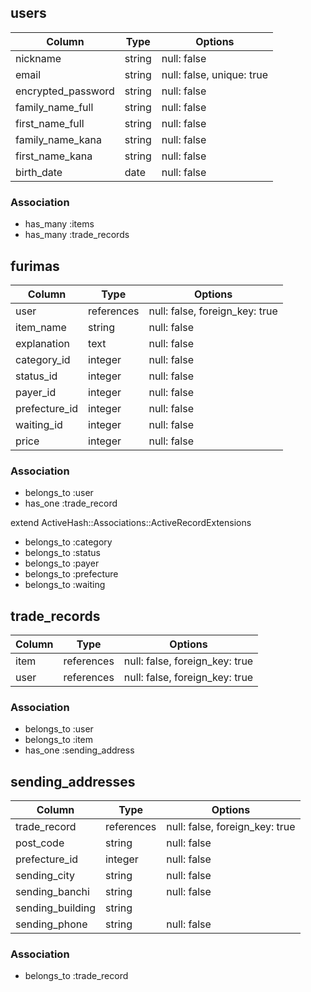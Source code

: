 ## users

|Column            |Type   |Options    |
|------------------|-------|-----------|
|nickname          |string |null: false|
|email             |string |null: false, unique: true|
|encrypted_password|string |null: false|
|family_name_full  |string |null: false|
|first_name_full   |string |null: false|
|family_name_kana  |string |null: false|
|first_name_kana   |string |null: false|
|birth_date        |date   |null: false|


### Association
- has_many :items
- has_many :trade_records


## furimas

|Column       |Type      |Options    |
|-------------|----------|-----------|
|user         |references|null: false, foreign_key: true|
|item_name    |string    |null: false|
|explanation  |text      |null: false|
|category_id  |integer   |null: false|
|status_id    |integer   |null: false|
|payer_id     |integer   |null: false|
|prefecture_id|integer   |null: false|
|waiting_id   |integer   |null: false|
|price        |integer   |null: false|


### Association
- belongs_to :user
- has_one :trade_record


extend ActiveHash::Associations::ActiveRecordExtensions
- belongs_to :category
- belongs_to :status
- belongs_to :payer
- belongs_to :prefecture
- belongs_to :waiting


## trade_records

|Column|Type      |Options          |
|------|----------|-----------------|
|item  |references|null: false, foreign_key: true|
|user  |references|null: false, foreign_key: true|


### Association
- belongs_to :user
- belongs_to :item
- has_one :sending_address


## sending_addresses

|Column          |Type      |Options    |
|----------------|----------|-----------|
|trade_record    |references|null: false, foreign_key: true|
|post_code       |string    |null: false|
|prefecture_id   |integer   |null: false|
|sending_city    |string    |null: false|
|sending_banchi  |string    |null: false|
|sending_building|string    |           |
|sending_phone   |string    |null: false|


### Association
- belongs_to :trade_record
